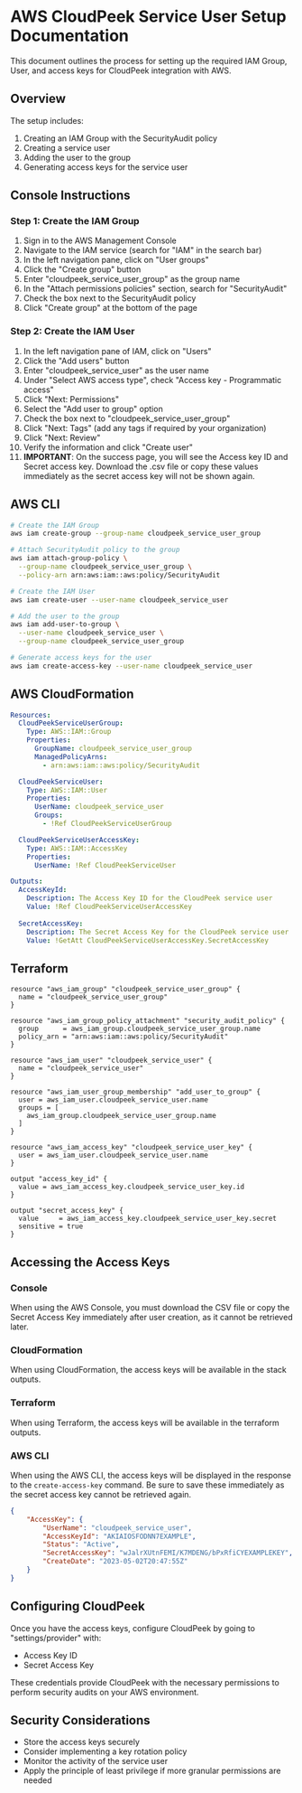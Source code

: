 # AWS CloudPeek Service User Setup Documentation

This document outlines the process for setting up the required IAM Group, User, and access keys for CloudPeek integration with AWS.

## Overview

The setup includes:
1. Creating an IAM Group with the SecurityAudit policy
2. Creating a service user
3. Adding the user to the group
4. Generating access keys for the service user

## Console Instructions

### Step 1: Create the IAM Group

1. Sign in to the AWS Management Console
2. Navigate to the IAM service (search for "IAM" in the search bar)
3. In the left navigation pane, click on "User groups"
4. Click the "Create group" button
5. Enter "cloudpeek_service_user_group" as the group name
6. In the "Attach permissions policies" section, search for "SecurityAudit" 
7. Check the box next to the SecurityAudit policy
8. Click "Create group" at the bottom of the page

### Step 2: Create the IAM User

1. In the left navigation pane of IAM, click on "Users"
2. Click the "Add users" button
3. Enter "cloudpeek_service_user" as the user name
4. Under "Select AWS access type", check "Access key - Programmatic access"
5. Click "Next: Permissions"
6. Select the "Add user to group" option
7. Check the box next to "cloudpeek_service_user_group"
8. Click "Next: Tags" (add any tags if required by your organization)
9. Click "Next: Review"
10. Verify the information and click "Create user"
11. **IMPORTANT**: On the success page, you will see the Access key ID and Secret access key. Download the .csv file or copy these values immediately as the secret access key will not be shown again.

## AWS CLI

```bash
# Create the IAM Group
aws iam create-group --group-name cloudpeek_service_user_group

# Attach SecurityAudit policy to the group
aws iam attach-group-policy \
  --group-name cloudpeek_service_user_group \
  --policy-arn arn:aws:iam::aws:policy/SecurityAudit

# Create the IAM User
aws iam create-user --user-name cloudpeek_service_user

# Add the user to the group
aws iam add-user-to-group \
  --user-name cloudpeek_service_user \
  --group-name cloudpeek_service_user_group

# Generate access keys for the user
aws iam create-access-key --user-name cloudpeek_service_user
```

## AWS CloudFormation

```yaml
Resources:
  CloudPeekServiceUserGroup:
    Type: AWS::IAM::Group
    Properties:
      GroupName: cloudpeek_service_user_group
      ManagedPolicyArns:
        - arn:aws:iam::aws:policy/SecurityAudit

  CloudPeekServiceUser:
    Type: AWS::IAM::User
    Properties:
      UserName: cloudpeek_service_user
      Groups:
        - !Ref CloudPeekServiceUserGroup

  CloudPeekServiceUserAccessKey:
    Type: AWS::IAM::AccessKey
    Properties:
      UserName: !Ref CloudPeekServiceUser

Outputs:
  AccessKeyId:
    Description: The Access Key ID for the CloudPeek service user
    Value: !Ref CloudPeekServiceUserAccessKey
  
  SecretAccessKey:
    Description: The Secret Access Key for the CloudPeek service user
    Value: !GetAtt CloudPeekServiceUserAccessKey.SecretAccessKey
```

## Terraform

```hcl
resource "aws_iam_group" "cloudpeek_service_user_group" {
  name = "cloudpeek_service_user_group"
}

resource "aws_iam_group_policy_attachment" "security_audit_policy" {
  group      = aws_iam_group.cloudpeek_service_user_group.name
  policy_arn = "arn:aws:iam::aws:policy/SecurityAudit"
}

resource "aws_iam_user" "cloudpeek_service_user" {
  name = "cloudpeek_service_user"
}

resource "aws_iam_user_group_membership" "add_user_to_group" {
  user = aws_iam_user.cloudpeek_service_user.name
  groups = [
    aws_iam_group.cloudpeek_service_user_group.name
  ]
}

resource "aws_iam_access_key" "cloudpeek_service_user_key" {
  user = aws_iam_user.cloudpeek_service_user.name
}

output "access_key_id" {
  value = aws_iam_access_key.cloudpeek_service_user_key.id
}

output "secret_access_key" {
  value     = aws_iam_access_key.cloudpeek_service_user_key.secret
  sensitive = true
}
```

## Accessing the Access Keys

### Console
When using the AWS Console, you must download the CSV file or copy the Secret Access Key immediately after user creation, as it cannot be retrieved later.

### CloudFormation
When using CloudFormation, the access keys will be available in the stack outputs.

### Terraform
When using Terraform, the access keys will be available in the terraform outputs.

### AWS CLI
When using the AWS CLI, the access keys will be displayed in the response to the `create-access-key` command. Be sure to save these immediately as the secret access key cannot be retrieved again.

```json
{
    "AccessKey": {
        "UserName": "cloudpeek_service_user",
        "AccessKeyId": "AKIAIOSFODNN7EXAMPLE",
        "Status": "Active",
        "SecretAccessKey": "wJalrXUtnFEMI/K7MDENG/bPxRfiCYEXAMPLEKEY",
        "CreateDate": "2023-05-02T20:47:55Z"
    }
}
```

## Configuring CloudPeek

Once you have the access keys, configure CloudPeek by going to "settings/provider" with:
- Access Key ID
- Secret Access Key

These credentials provide CloudPeek with the necessary permissions to perform security audits on your AWS environment.

## Security Considerations

- Store the access keys securely
- Consider implementing a key rotation policy
- Monitor the activity of the service user
- Apply the principle of least privilege if more granular permissions are needed
